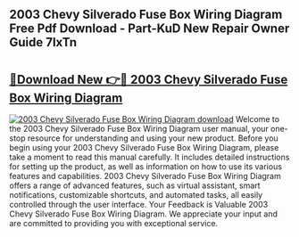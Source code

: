 ## 2003 Chevy Silverado Fuse Box Wiring Diagram Free Pdf Download - Part-KuD New Repair Owner Guide 7IxTn

# <h2><a href="http://dfi4nf.blite.top/?on=2003+Chevy+Silverado+Fuse+Box+Wiring+Diagram">🔗Download New 👉🔴 2003 Chevy Silverado Fuse Box Wiring Diagram</a></h2>

[![2003 Chevy Silverado Fuse Box Wiring Diagram download](https://i.imgur.com/lujVjoI.png)](http://dfi4nf.blite.top/?on=2003+Chevy+Silverado+Fuse+Box+Wiring+Diagram)
Welcome to the 2003 Chevy Silverado Fuse Box Wiring Diagram user manual, your one-stop resource for understanding and using your new product. Before you begin using your 2003 Chevy Silverado Fuse Box Wiring Diagram, please take a moment to read this manual carefully. It includes detailed instructions for setting up the product, as well as information on how to use its various features and capabilities. 2003 Chevy Silverado Fuse Box Wiring Diagram offers a range of advanced features, such as virtual assistant, smart notifications, customizable shortcuts, and automated tasks, all easily controlled through the user interface. Your Feedback is Valuable 2003 Chevy Silverado Fuse Box Wiring Diagram. We appreciate your input and are committed to providing you with exceptional service.
